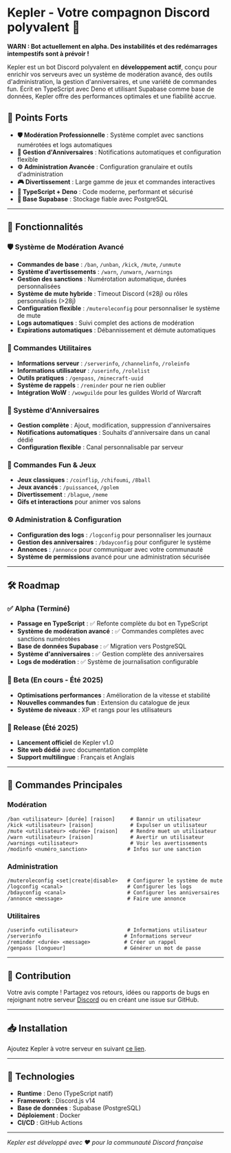 # Kepler - Votre compagnon Discord polyvalent 🚀

**WARN : Bot actuellement en alpha. Des instabilités et des redémarrages intempestifs sont à prévoir !**

Kepler est un bot Discord polyvalent en **développement actif**, conçu pour enrichir vos serveurs avec un système de modération avancé, des outils d'administration, la gestion d'anniversaires, et une variété de commandes fun. Écrit en TypeScript avec Deno et utilisant Supabase comme base de données, Kepler offre des performances optimales et une fiabilité accrue.

## 🌟 Points Forts

- **🛡️ Modération Professionnelle** : Système complet avec sanctions numérotées et logs automatiques
- **🎂 Gestion d'Anniversaires** : Notifications automatiques et configuration flexible  
- **⚙️ Administration Avancée** : Configuration granulaire et outils d'administration
- **🎮 Divertissement** : Large gamme de jeux et commandes interactives
- **🔧 TypeScript + Deno** : Code moderne, performant et sécurisé
- **💾 Base Supabase** : Stockage fiable avec PostgreSQL

---

## 🚀 Fonctionnalités

### 🛡️ Système de Modération Avancé
- **Commandes de base** : `/ban`, `/unban`, `/kick`, `/mute`, `/unmute`
- **Système d'avertissements** : `/warn`, `/unwarn`, `/warnings`
- **Gestion des sanctions** : Numérotation automatique, durées personnalisées
- **Système de mute hybride** : Timeout Discord (≤28j) ou rôles personnalisés (>28j)
- **Configuration flexible** : `/muteroleconfig` pour personnaliser le système de mute
- **Logs automatiques** : Suivi complet des actions de modération
- **Expirations automatiques** : Débannissement et démute automatiques

### 📌 Commandes Utilitaires
- **Informations serveur** : `/serverinfo`, `/channelinfo`, `/roleinfo`
- **Informations utilisateur** : `/userinfo`, `/rolelist`
- **Outils pratiques** : `/genpass`, `/minecraft-uuid`
- **Système de rappels** : `/reminder` pour ne rien oublier
- **Intégration WoW** : `/wowguilde` pour les guildes World of Warcraft

### 🎂 Système d'Anniversaires
- **Gestion complète** : Ajout, modification, suppression d'anniversaires
- **Notifications automatiques** : Souhaits d'anniversaire dans un canal dédié
- **Configuration flexible** : Canal personnalisable par serveur

### 🎉 Commandes Fun & Jeux
- **Jeux classiques** : `/coinflip`, `/chifoumi`, `/8ball`
- **Jeux avancés** : `/puissance4`, `/golem`
- **Divertissement** : `/blague`, `/meme`
- **Gifs et interactions** pour animer vos salons

### ⚙️ Administration & Configuration
- **Configuration des logs** : `/logconfig` pour personnaliser les journaux
- **Gestion des anniversaires** : `/bdayconfig` pour configurer le système
- **Annonces** : `/annonce` pour communiquer avec votre communauté
- **Système de permissions** avancé pour une administration sécurisée

---

## 🛠️ Roadmap

### ✅ Alpha (Terminé)
- **Passage en TypeScript** : ✅ Refonte complète du bot en TypeScript
- **Système de modération avancé** : ✅ Commandes complètes avec sanctions numérotées
- **Base de données Supabase** : ✅ Migration vers PostgreSQL
- **Système d'anniversaires** : ✅ Gestion complète des anniversaires
- **Logs de modération** : ✅ Système de journalisation configurable

### 🔄 Beta (En cours - Été 2025)
- **Optimisations performances** : Amélioration de la vitesse et stabilité
- **Nouvelles commandes fun** : Extension du catalogue de jeux
- **Système de niveaux** : XP et rangs pour les utilisateurs

### 🚀 Release (Été 2025)
- **Lancement officiel** de Kepler v1.0
- **Site web dédié** avec documentation complète
- **Support multilingue** : Français et Anglais

---

## 🎯 Commandes Principales

### Modération
```
/ban <utilisateur> [durée] [raison]     # Bannir un utilisateur
/kick <utilisateur> [raison]            # Expulser un utilisateur  
/mute <utilisateur> <durée> [raison]    # Rendre muet un utilisateur
/warn <utilisateur> [raison]            # Avertir un utilisateur
/warnings <utilisateur>                 # Voir les avertissements
/modinfo <numéro_sanction>             # Infos sur une sanction
```

### Administration
```
/muteroleconfig <set|create|disable>   # Configurer le système de mute
/logconfig <canal>                     # Configurer les logs
/bdayconfig <canal>                    # Configurer les anniversaires
/annonce <message>                     # Faire une annonce
```

### Utilitaires
```
/userinfo <utilisateur>                # Informations utilisateur
/serverinfo                           # Informations serveur
/reminder <durée> <message>           # Créer un rappel
/genpass [longueur]                   # Générer un mot de passe
```

---

## 🤝 Contribution
Votre avis compte ! Partagez vos retours, idées ou rapports de bugs en rejoignant notre serveur [Discord](https://discord.gg/GbavRtUwad) ou en créant une issue sur GitHub.

---

## 📥 Installation
Ajoutez Kepler à votre serveur en suivant [ce lien](https://discord.com/application-directory/1208555753502412868).

---

## 🔧 Technologies

- **Runtime** : Deno (TypeScript natif)
- **Framework** : Discord.js v14
- **Base de données** : Supabase (PostgreSQL)
- **Déploiement** : Docker
- **CI/CD** : GitHub Actions

---

*Kepler est développé avec ❤️ pour la communauté Discord française*
